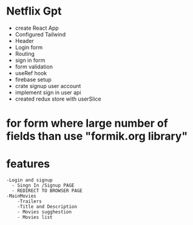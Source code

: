 
# Netflix Gpt
- create React App
- Configured Tailwind
- Header
- Login form
- Routing
- sign in form
- form validation
- useRef hook
- firebase setup
- crate signup  user account
- implement sign in user api
- created redux store with userSlice

# for form where large number of fields than use "formik.org library"
# features

    -Login and signup
      - Singn In /Signup PAGE
      - REDIRECT TO BROWSER PAGE
    -MainMovies
        -Trailers
        -Title and Description
        - Movies sugghestion
        - Movies list

